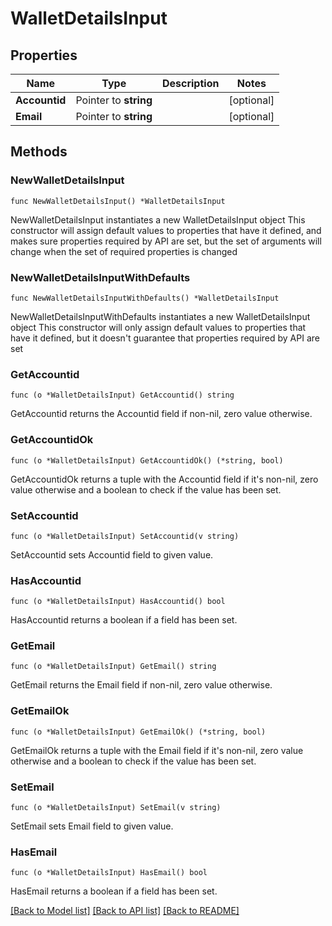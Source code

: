 # WalletDetailsInput

## Properties

Name | Type | Description | Notes
------------ | ------------- | ------------- | -------------
**Accountid** | Pointer to **string** |  | [optional] 
**Email** | Pointer to **string** |  | [optional] 

## Methods

### NewWalletDetailsInput

`func NewWalletDetailsInput() *WalletDetailsInput`

NewWalletDetailsInput instantiates a new WalletDetailsInput object
This constructor will assign default values to properties that have it defined,
and makes sure properties required by API are set, but the set of arguments
will change when the set of required properties is changed

### NewWalletDetailsInputWithDefaults

`func NewWalletDetailsInputWithDefaults() *WalletDetailsInput`

NewWalletDetailsInputWithDefaults instantiates a new WalletDetailsInput object
This constructor will only assign default values to properties that have it defined,
but it doesn't guarantee that properties required by API are set

### GetAccountid

`func (o *WalletDetailsInput) GetAccountid() string`

GetAccountid returns the Accountid field if non-nil, zero value otherwise.

### GetAccountidOk

`func (o *WalletDetailsInput) GetAccountidOk() (*string, bool)`

GetAccountidOk returns a tuple with the Accountid field if it's non-nil, zero value otherwise
and a boolean to check if the value has been set.

### SetAccountid

`func (o *WalletDetailsInput) SetAccountid(v string)`

SetAccountid sets Accountid field to given value.

### HasAccountid

`func (o *WalletDetailsInput) HasAccountid() bool`

HasAccountid returns a boolean if a field has been set.

### GetEmail

`func (o *WalletDetailsInput) GetEmail() string`

GetEmail returns the Email field if non-nil, zero value otherwise.

### GetEmailOk

`func (o *WalletDetailsInput) GetEmailOk() (*string, bool)`

GetEmailOk returns a tuple with the Email field if it's non-nil, zero value otherwise
and a boolean to check if the value has been set.

### SetEmail

`func (o *WalletDetailsInput) SetEmail(v string)`

SetEmail sets Email field to given value.

### HasEmail

`func (o *WalletDetailsInput) HasEmail() bool`

HasEmail returns a boolean if a field has been set.


[[Back to Model list]](../README.md#documentation-for-models) [[Back to API list]](../README.md#documentation-for-api-endpoints) [[Back to README]](../README.md)


